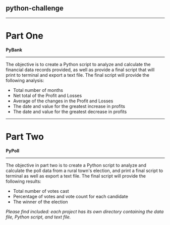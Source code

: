 ## python-challenge

_______________________________
# **Part One**
**PyBank**
_______________________________

The objective is to create a Python script to analyze and calculate the financial data records provided, as well as provide a final script that will print to terminal and export a text file.  The final script will provide the following analysis:

  - Total number of months
  - Net total of the Profit and Losses
  - Average of the changes in the Profit and Losses
  - The date and value for the greatest increase in profits 
  - The date and value for the greatest decrease in profits 

_______________________________
# **Part Two**
**PyPoll**
_______________________________

The objective in part two is to create a Python script to analyze and calculate the poll data from a rural town's election, and print a final script to terminal as well as export a text file.  The final script will provide the following results:

  - Total number of votes cast
  - Percentage of votes and vote count for each candidate
  - The winner of the election
  
  
  
*Please find included: each project has its own directory containing the data file, Python script, and text file.*
